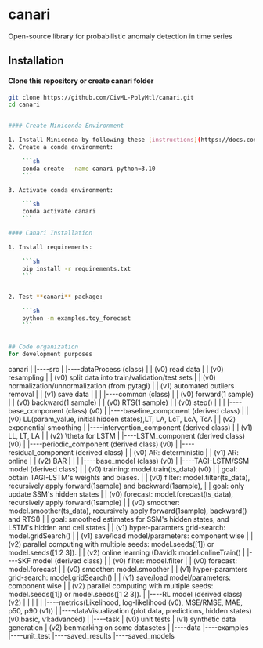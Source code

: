 # canari
Open-source library for probabilistic anomaly detection in time series 

## Installation
#### Clone this repository or create canari folder 
```sh
git clone https://github.com/CivML-PolyMtl/canari.git
cd canari


#### Create Miniconda Environment

1. Install Miniconda by following these [instructions](https://docs.conda.io/en/latest/miniconda.html)
2. Create a conda environment:

    ```sh
    conda create --name canari python=3.10
    ```

3. Activate conda environment:

    ```sh
    conda activate canari
    ```

#### Canari Installation

1. Install requirements:

    ```sh
    pip install -r requirements.txt
    ```


2. Test **canari** package:

    ```sh
    python -m examples.toy_forecast
    ```


## Code organization
for development purposes
```
canari
|
|----src
|    |----dataProcess (class) 
|    |      (v0) read data
|    |      (v0) resampling 
|    |      (v0) split data into train/validation/test sets 
|    |      (v0) normalization/unnormalization (from pytagi)
|    |      (v1) automated outliers removal 
|    |      (v1) save data 
|    |
|    |----common (class)
|    |      (v0) forward(1 sample)
|    |      (v0) backward(1 sample)
|    |      (v0) RTS(1 sample)
|    |      (v0) step()
|    |
|    |----base_component (class) (v0)
|    |----baseline_component (derived class)
|    |      (v0) LL(param_value, initial hidden states),LT, LA, LcT, LcA, TcA 
|    |      (v2) exponential smoothing
|    |----intervention_component (derived class)
|    |      (v1) LL, LT, LA
|    |      (v2) \theta for LSTM
|    |----LSTM_component (derived class) (v0)
|    |----periodic_component (derived class) (v0)
|    |----residual_component (derived class)
|    |      (v0) AR: deterministic
|    |      (v1) AR: online
|    |      (v2) BAR
|    |
|    |----base_model (class) (v0)
|    |----TAGI-LSTM/SSM model (derived class)
|    |      (v0) training: model.train(ts_data) (v0)
|    |                     goal: obtain TAGI-LSTM's weights and biases.
|    |      (v0) filter: model.filter(ts_data), recursively apply forward(1sample) and backward(1sample),
|    |                   goal: only update SSM's hidden states
|    |      (v0) forecast: model.forecast(ts_data), recursively apply forward(1sample)
|    |      (v0) smoother: model.smoother(ts_data), recursively apply forward(1sample), backward() and RTS()
|    |                     goal: smoothed estimates for SSM's hidden states, and LSTM's hidden and cell states
|    |      (v1) hyper-paramters grid-search: model.gridSearch()
|    |      (v1) save/load model/parameters: component wise
|    |      (v2) parallel computing with multiple seeds: model.seeds([1]) or model.seeds([1 2 3]).
|    |      (v2) online learning (David): model.onlineTrain()
|    |----SKF model (derived class)
|    |      (v0) filter: model.filter
|    |      (v0) forecast: model.forecast
|    |      (v0) smoother: model.smoother
|    |      (v1) hyper-paramters grid-search: model.gridSearch()
|    |      (v1) save/load model/parameters: component wise
|    |      (v2) parallel computing with multiple seeds: model.seeds([1]) or model.seeds([1 2 3]).
|    |----RL model (derived class) (v2)
|    |
|    |
|    |----metrics(Likelihood, log-likelihood (v0), MSE/RMSE, MAE, p50, p90 (v1))
|    |----dataVisualization (plot data, predictions, hidden states) (v0:basic, v1:advanced)
|    |----task
|           (v0) unit tests
|           (v1) synthetic data generation
|           (v2) benmarking on some datasetes
|
|----data
|----examples
|----unit_test
|----saved_results
|----saved_models

```
